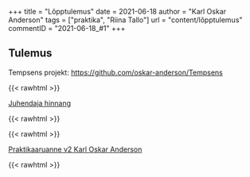 +++
title = "Lõpptulemus"
date = 2021-06-18
author = "Karl Oskar Anderson"
tags = ["praktika", "Riina Tallo"]
url = "content/lõpptulemus"
commentID = "2021-06-18_#1"
+++

## Tulemus

Tempsens projekt:
https://github.com/oskar-anderson/Tempsens

{{< rawhtml >}}
<p>
    <a href="../../documents/Praktikakoha_juhendaja_hinnanguvorm Karl Oskar Anderson.asice" download>
        <span>Juhendaja hinnang</span>
        <i class="bi bi-download"></i>
    </a>
</p>
{{< rawhtml >}}

{{< rawhtml >}}
<p>
    <a href="../../documents/Praktikaaruanne v2 Karl Oskar Anderson.pdf" download>
        <span>Praktikaaruanne v2 Karl Oskar Anderson</span>
        <i class="bi bi-download"></i>
    </a>
</p>
{{< rawhtml >}}
